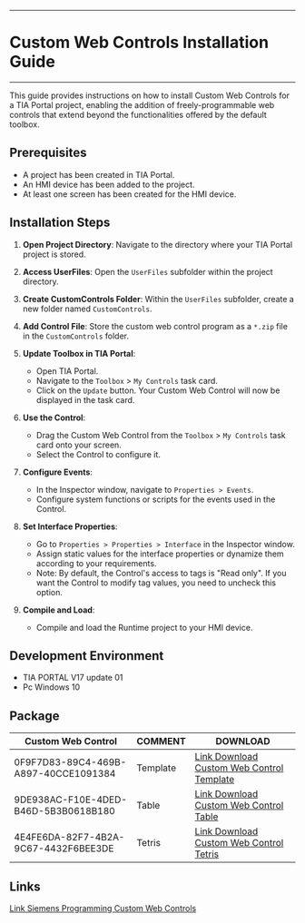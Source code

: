 ***
# Custom Web Controls Installation Guide
***

This guide provides instructions on how to install Custom Web Controls for a TIA Portal project, enabling the addition of freely-programmable web controls that extend beyond the functionalities offered by the default toolbox.

## Prerequisites

- A project has been created in TIA Portal.
- An HMI device has been added to the project.
- At least one screen has been created for the HMI device.

## Installation Steps

1. **Open Project Directory**: Navigate to the directory where your TIA Portal project is stored.

2. **Access UserFiles**: Open the `UserFiles` subfolder within the project directory.

3. **Create CustomControls Folder**: Within the `UserFiles` subfolder, create a new folder named `CustomControls`.

4. **Add Control File**: Store the custom web control program as a `*.zip` file in the `CustomControls` folder.

5. **Update Toolbox in TIA Portal**:
    - Open TIA Portal.
    - Navigate to the `Toolbox` > `My Controls` task card.
    - Click on the `Update` button. Your Custom Web Control will now be displayed in the task card.

6. **Use the Control**:
    - Drag the Custom Web Control from the `Toolbox` > `My Controls` task card onto your screen.
    - Select the Control to configure it.

7. **Configure Events**:
    - In the Inspector window, navigate to `Properties > Events`.
    - Configure system functions or scripts for the events used in the Control.

8. **Set Interface Properties**:
    - Go to `Properties > Properties > Interface` in the Inspector window.
    - Assign static values for the interface properties or dynamize them according to your requirements.
    - Note: By default, the Control's access to tags is "Read only". If you want the Control to modify tag values, you need to uncheck this option.

9. **Compile and Load**:
    - Compile and load the Runtime project to your HMI device.

## Development Environment
* TIA PORTAL V17 update 01
* Pc Windows 10

## Package
| Custom Web Control       | COMMENT | DOWNLOAD                                                         |
| ------                   | ------  | ------                                                           |
|0F9F7D83-89C4-469B-A897-40CCE1091384| Template | [Link Download Custom Web Control Template](Template) |
|9DE938AC-F10E-4DED-B46D-5B3B0618B180| Table    | [Link Download Custom Web Control Table](Table)       |
|4E4FE6DA-82F7-4B2A-9C67-4432F6BEE3DE| Tetris   | [Link Download Custom Web Control Tetris](Tetris)     |

## Links
[Link Siemens Programming Custom Web Controls](https://cache.industry.siemens.com/dl/dl-media/040/109794040/att_1056137/v1/143126196491_de-DE/en-US/index.html#treeId=c770ef4efcd437ad4076aad395535dbd)

